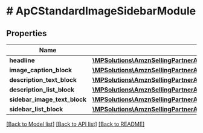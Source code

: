 # # ApCStandardImageSidebarModule

## Properties

Name | Type | Description | Notes
------------ | ------------- | ------------- | -------------
**headline** | [**\MPSolutions\AmznSellingPartnerApi\Models\AplusContent\ApCTextComponent**](ApCTextComponent.md) |  | [optional]
**image_caption_block** | [**\MPSolutions\AmznSellingPartnerApi\Models\AplusContent\ApCStandardImageCaptionBlock**](ApCStandardImageCaptionBlock.md) |  | [optional]
**description_text_block** | [**\MPSolutions\AmznSellingPartnerApi\Models\AplusContent\ApCStandardTextBlock**](ApCStandardTextBlock.md) |  | [optional]
**description_list_block** | [**\MPSolutions\AmznSellingPartnerApi\Models\AplusContent\ApCStandardTextListBlock**](ApCStandardTextListBlock.md) |  | [optional]
**sidebar_image_text_block** | [**\MPSolutions\AmznSellingPartnerApi\Models\AplusContent\ApCStandardImageTextBlock**](ApCStandardImageTextBlock.md) |  | [optional]
**sidebar_list_block** | [**\MPSolutions\AmznSellingPartnerApi\Models\AplusContent\ApCStandardTextListBlock**](ApCStandardTextListBlock.md) |  | [optional]

[[Back to Model list]](../../README.md#models) [[Back to API list]](../../README.md#endpoints) [[Back to README]](../../README.md)
